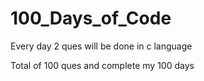 # 100_Days_of_Code
Every day 2 ques will be done in c language 

Total of 100 ques and complete my 100 days

